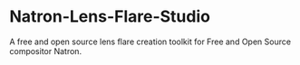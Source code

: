# Natron-Lens-Flare-Studio
A free and open source lens flare creation toolkit for Free and Open Source compositor Natron.
